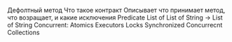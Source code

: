 Дефолтный метод
Что такое контракт
	Описывает что принимает метод, что возращает, и какие исключения
Predicate
List of List of String -> List of String
Concurrent:
	Atomics
	Executors
	Locks
	Synchronized
	Concurrecnt Collections